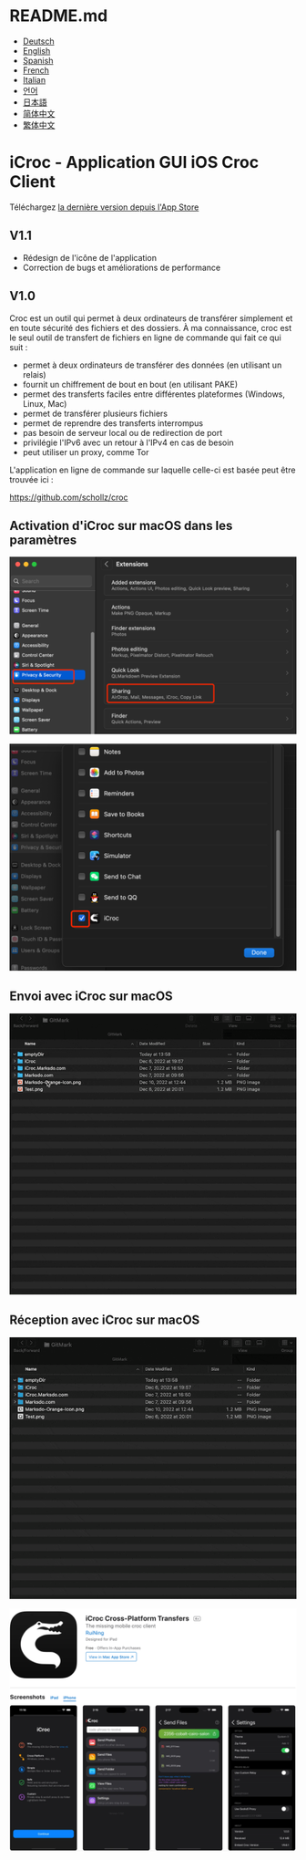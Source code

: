 # README.md
- [Deutsch](README.de.md)
- [English](README.md)
- [Spanish](README.es.md)
- [French](README.fr.md)
- [Italian](README.it.md)
- [언어](README.ko.md)
- [日本語](README.ja.md)
- [简体中文](README.zh_cn.md)
- [繁体中文](README.zh_tw.md)

# iCroc - Application GUI iOS Croc Client

Téléchargez [la dernière version depuis l'App Store](https://apps.apple.com/us/app/id6444355962)

V1.1
---
- Rédesign de l'icône de l'application
- Correction de bugs et améliorations de performance

V1.0
---
Croc est un outil qui permet à deux ordinateurs de transférer simplement et en toute sécurité des fichiers et des dossiers. À ma connaissance, croc est le seul outil de transfert de fichiers en ligne de commande qui fait ce qui suit :

- permet à deux ordinateurs de transférer des données (en utilisant un relais)
- fournit un chiffrement de bout en bout (en utilisant PAKE)
- permet des transferts faciles entre différentes plateformes (Windows, Linux, Mac)
- permet de transférer plusieurs fichiers
- permet de reprendre des transferts interrompus
- pas besoin de serveur local ou de redirection de port
- privilégie l'IPv6 avec un retour à l'IPv4 en cas de besoin
- peut utiliser un proxy, comme Tor

L'application en ligne de commande sur laquelle celle-ci est basée peut être trouvée ici :

https://github.com/schollz/croc

## Activation d'iCroc sur macOS dans les paramètres
![macOS-active-iCroc](images/macos-active-step1.png)

![macOS-active-iCroc](images/macos-active-step2.png)

## Envoi avec iCroc sur macOS
![macOS-send](images/macos-send-compress.gif)

## Réception avec iCroc sur macOS
![macOS-receive](images/macos-receive-compress.gif)

<a href="https://icroc.marksdo.com"><img src="images/appstore.png" alt="iCroc Web"></a>